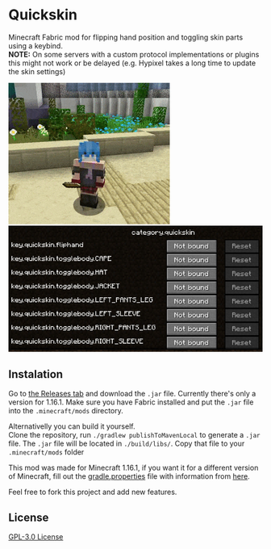 # Quickskin
Minecraft Fabric mod for flipping hand position and toggling skin parts using a keybind.  
**NOTE:** On some servers with a custom protocol implementations or plugins this might not work or be delayed (e.g. Hypixel takes a long time to update the skin settings)

![GIF](screenshot1.gif)
![Screenshot](screenshot0.jpg)

## Instalation
Go to [the Releases tab](https://github.com/Ryhon0/quickskin/releases) and download the `.jar` file. Currently there's only a version for 1.16.1. Make sure you have Fabric installed and put the `.jar` file into the `.minecraft/mods` directory.

Alternativelly you can build it yourself.  
Clone the repository, run `./gradlew publishToMavenLocal` to generate a `.jar` file. The `.jar` file will be located in `./build/libs/`. Copy that file to your `.minecraft/mods` folder

This mod was made for Minecraft 1.16.1, if you want it for a different version of Minecraft, fill out the [gradle.properties](gradle.properties) file with information from [here](https://modmuss50.me/fabric.html).

Feel free to fork this project and add new features.

## License
[GPL-3.0 License](LICENSE)